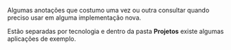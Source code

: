 Algumas anotações que costumo uma vez ou outra consultar quando preciso usar em alguma implementação nova.

Estão separadas por tecnologia e dentro da pasta **Projetos** existe algumas aplicações de exemplo.